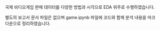 국제 비디오게임 판매 데이터를 다양한 방법과 시각으로 EDA 위주로 수행하였습니다.

별도의 보고서 문서 파일은 없으며 game.ipynb 파일에 코드와 함께 분석 내용을 마크다운으로 정리하였습니다.
